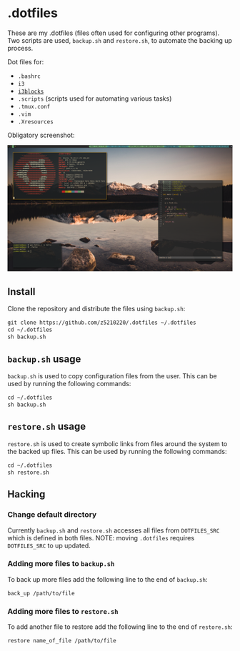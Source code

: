 # .dotfiles

These are my .dotfiles (files often used for configuring other programs).
Two scripts are used, `backup.sh` and `restore.sh`, to automate the
backing up process.

Dot files for:
- `.bashrc`
- `i3`
- [`i3blocks`](https://github.com/vivien/i3blocks)
- `.scripts` (scripts used for automating various tasks)
- `.tmux.conf`
- `.vim`
- `.Xresources`

Obligatory screenshot:

![screenshot](screenshots/screenshot.png)

## Install

Clone the repository and distribute the files using `backup.sh`:
```{sh}
git clone https://github.com/z5210220/.dotfiles ~/.dotfiles
cd ~/.dotfiles
sh backup.sh
```

## `backup.sh` usage

`backup.sh` is used to copy configuration files from the user.
This can be used by running the following commands:
```{sh}
cd ~/.dotfiles
sh backup.sh
```

## `restore.sh` usage

`restore.sh` is used to create symbolic links
from files around the system to the backed up files.
This can be used by running the following commands:
```{sh}
cd ~/.dotfiles
sh restore.sh
```

## Hacking

### Change default directory

Currently `backup.sh` and `restore.sh` accesses all files from
`DOTFILES_SRC` which is defined in both files.
NOTE: moving `.dotfiles` requires `DOTFILES_SRC` to up updated.

### Adding more files to `backup.sh`

To back up more files add the following line to the end of `backup.sh`:
```{sh}
back_up /path/to/file
```

### Adding more files to `restore.sh`

To add another file to restore add the following line to the end of `restore.sh`:
```{sh}
restore name_of_file /path/to/file
```
